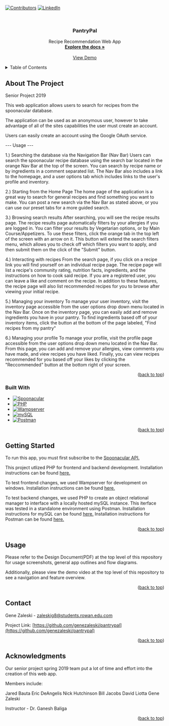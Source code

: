 <a name="readme-top"></a>

[![Contributors][contributors-shield]][contributors-url]
[![LinkedIn][linkedin-shield]][linkedin-url]

<!-- PROJECT LOGO -->
<br />
<div align="center">
<h3 align="center">PantryPal</h3>

  <p align="center">
    Recipe Recommendation Web App
    <br />
    <a href="https://github.com/genezaleski/pantrypal/blob/master/Design%20Document.pdf"><strong>Explore the docs »</strong></a>
    <br />
    <br />
    <a href="https://github.com/genezaleski/pantrypal/blob/master/demo.mp4">View Demo</a>
  </p>
</div>

<!-- TABLE OF CONTENTS -->
<details>
  <summary>Table of Contents</summary>
  <ol>
    <li>
      <a href="#about-the-project">About The Project</a>
      <ul>
        <li><a href="#built-with">Built With</a></li>
      </ul>
    </li>
    <li>
      <a href="#getting-started">Getting Started</a>
    </li>
    <li><a href="#usage">Usage</a></li>
    <li><a href="#contact">Contact</a></li>
    <li><a href="#acknowledgments">Acknowledgments</a></li>
  </ol>
</details>



<!-- ABOUT THE PROJECT -->
## About The Project

Senior Project 2019

This web application allows users to search for recipes from the spoonacular database.

The application can be used as an anonymous user, however to take advantage of all of the sites capabilities
the user must create an account.

Users can easily create an account using the Google OAuth service.

--- Usage ---

1.) Searching the database via the Navigation Bar (Nav Bar)
Users can search the spoonacular recipe database using the search bar located in the orange 
Nav Bar at the top of the screen. You can search by recipe name or by ingredients in a comment separated list.
The Nav Bar also includes a link to the homepage, and a user options tab
which includes links to the user's profile and inventory.

2.) Starting from the Home Page
The home page of the application is a great way to search for general recipes and find
something you want to make. You can post a new search via the Nav Bar as stated above,
or you can use our preset tabs for a more guided search.

3.) Browsing search results
After searching, you will see the recipe results page. The recipe results page automatically filters
by your allergies if you are logged in. You can filter your results by Vegetarian options,
or by Main Course/Appetizers. To use these filters, click the orange tab in the top left
of the screen with an arrow on it. This button will extend the search filters menu, which 
allows you to check off which filters you want to apply, and then submit them on the
click of the "Submit" button.

4.) Interacting with recipes
From the search page, if you click on a recipe link you will find yourself on an individual
recipe page. The recipe page will list a recipe's community rating, nutrition facts, 
ingredients, and the instructions on how to cook said recipe. If you are a registered user,
you can leave a like and comment on the recipe. In addition to these features, the recipe page
will also list recommended recipes for you to browse after viewing your initial recipe.

5.) Managing your inventory
To manage your user inventory, visit the inventory page accessible
from the user options drop down menu located in the Nav Bar. Once on the inventory page, 
you can easily add and remove ingredients you have in your pantry. To find ingredients based off
of your inventory items, click the button at the bottom of the page labeled, 
"Find recipes from my pantry"

6.) Managing your profile
To manage your profile, visit the profile page accessible
from the user options drop down menu located in the Nav Bar. From this page, you can
add and remove your allergies, view comments you have made, and view recipes you have 
liked. Finally, you can view recipes recommended for you based off your likes by clicking 
the "Reccommended" button at the bottom right of your screen.

<p align="right">(<a href="#readme-top">back to top</a>)</p>

### Built With

* [![Spoonacular][Spoonacular.link]][Spoonacular-url]
* [![PHP][PHP.link]][PHP-url]
* [![Wampserver][Wampserver.link]][Wampserver-url]
* [![mySQL][mySQL.link]][mySQL-url]
* [![Postman][Postman.link]][Postman-url]


<p align="right">(<a href="#readme-top">back to top</a>)</p>


<!-- GETTING STARTED -->
## Getting Started

To run this app, you must first subscribe to the <a href="https://spoonacular.com/food-api">Spoonacular API.</a>

This project utlized PHP for frontend and backend development.
Installation instructions can be found <a href="https://www.php.net/manual/en/install.php">here.</a>

To test frontend changes, we used Wampserver for development on windows. 
Installation instructions can be found <a href="https://www.wampserver.com/en/">here.</a>

To test backend changes, we used PHP to create an object relational manager to interface with a locally hosted mySQL instance. This iterface was tested in a standalone environment using Postman. 
Installation instructions for mySQL can be found <a href="https://dev.mysql.com/doc/mysql-installation-excerpt/5.7/en/">here.</a>
Installation instructions for Postman can be found <a href="https://www.postman.com/downloads/">here.</a>

<p align="right">(<a href="#readme-top">back to top</a>)</p>


<!-- USAGE EXAMPLES -->
## Usage

Please refer to the Design Document(PDF) at the top level of this repository for usage screenshots, general app outlines and flow diagrams. 

Additionally, please view the demo video at the top level of this repository to see a navigation and feature overview.

<p align="right">(<a href="#readme-top">back to top</a>)</p>


<!-- CONTACT -->
## Contact

Gene Zaleski - zaleskig8@students.rowan.edu.com

Project Link: [https://github.com/genezaleski/pantrypal](https://github.com/genezaleski/pantrypal)

<p align="right">(<a href="#readme-top">back to top</a>)</p>


<!-- ACKNOWLEDGMENTS -->
## Acknowledgments

Our senior project spring 2019 team put a lot of time and effort into the creation of this web app. 

Members include:

Jared Bauta
Eric DeAngelis
Nick Hutchinson
Bill Jacobs
David Liotta
Gene Zaleski

Instructor - Dr. Ganesh Baliga

<p align="right">(<a href="#readme-top">back to top</a>)</p>


<!-- MARKDOWN LINKS & IMAGES -->
<!-- https://www.markdownguide.org/basic-syntax/#reference-style-links -->
[contributors-shield]: https://img.shields.io/github/contributors/genezaleski/pantrypal.svg?style=for-the-badge
[contributors-url]: https://github.com/genezaleski/pantrypal/graphs/contributors
[forks-shield]: https://img.shields.io/github/forks/genezaleski/pantrypal.svg?style=for-the-badge
[forks-url]: https://github.com/genezaleski/pantrypal/network/members
[stars-shield]: https://img.shields.io/github/stars/genezaleski/pantrypal.svg?style=for-the-badge
[stars-url]: https://github.com/genezaleski/pantrypal/stargazers
[issues-shield]: https://img.shields.io/github/issues/genezaleski/pantrypal.svg?style=for-the-badge
[issues-url]: https://github.com/genezaleski/pantrypal/issues
[license-shield]: https://img.shields.io/github/license/genezaleski/pantrypal.svg?style=for-the-badge
[license-url]: https://github.com/genezaleski/pantrypal/blob/master/LICENSE.txt
[linkedin-shield]: https://img.shields.io/badge/-LinkedIn-black.svg?style=for-the-badge&logo=linkedin&colorB=555
[linkedin-url]: https://www.linkedin.com/in/gene-zaleski-56b2a0175/
[product-screenshot]: images/screenshot.png

[Spoonacular.link]: https://img.shields.io/badge/Spoonacular-green
[Spoonacular-url]: https://spoonacular.com/food-api
[PHP.link]: https://img.shields.io/badge/PHP-purple
[PHP-url]: https://www.php.net/
[Wampserver.link]: https://img.shields.io/badge/Wampserver-pink
[Wampserver-url]: https://www.wampserver.com/en/
[mySQL.link]: https://img.shields.io/badge/mySQL-blue
[mySQL-url]: https://www.mysql.com/
[Postman.link]: https://img.shields.io/badge/Postman-orange
[Postman-url]: https://www.postman.com/